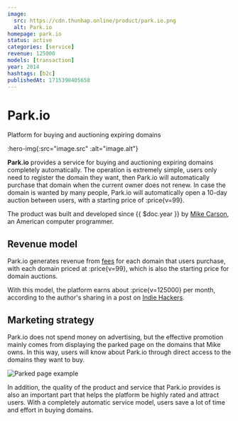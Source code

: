 ```yaml
---
image:
  src: https://cdn.thunhap.online/product/park.io.png
  alt: Park.io
homepage: park.io
status: active
categories: [service]
revenue: 125000
models: [transaction]
year: 2014
hashtags: [b2c]
publishedAt: 1715390405658
---
```


# Park.io

Platform for buying and auctioning expiring domains

:hero-img{:src="image.src" :alt="image.alt"}

__Park.io__ provides a service for buying and auctioning expiring domains completely automatically. The operation is extremely simple, users only need to register the domain they want, then Park.io will automatically purchase that domain when the current owner does not renew. In case the domain is wanted by many people, Park.io will automatically open a 10-day auction between users, with a starting price of :price{v=99}.

The product was built and developed since {{ $doc.year }} by [Mike Carson](https://twitter.com/ca98am79), an American computer programmer.

## Revenue model

Park.io generates revenue from [fees](https://park.io/pricing) for each domain that users purchase, with each domain priced at :price{v=99}, which is also the starting price for domain auctions.

With this model, the platform earns about :price{v=125000} per month, according to the author's sharing in a post on [Indie Hackers](https://www.indiehackers.com/post/how-automating-tasks-helped-me-grow-revenue-to-over-125k-mo-tedTWxnisjbjj5M0Udbm).

## Marketing strategy

Park.io does not spend money on advertising, but the effective promotion mainly comes from displaying the parked page on the domains that Mike owns. In this way, users will know about Park.io through direct access to the domains they want to buy.

![Parked page example](https://cdn.thunhap.online/product/park.io+parked+page.png)

In addition, the quality of the product and service that Park.io provides is also an important part that helps the platform be highly rated and attract users. With a completely automatic service model, users save a lot of time and effort in buying domains.

